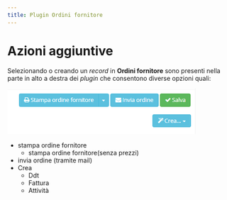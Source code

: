 ```yaml
---
title: Plugin Ordini fornitore
---
```


# Azioni aggiuntive

Selezionando o creando un _record_ in **Ordini fornitore** sono presenti nella parte in alto a destra dei _plugin_ che consentono diverse opzioni quali:

![Screenshot azioni aggiuntive ordini fornitore](../../../.gitbook/assets/pluginordinifornitore.PNG)

* stampa ordine fornitore
  * stampa ordine fornitore\(senza prezzi\)
* invia ordine \(tramite mail\)
* Crea
  * Ddt
  * Fattura
  * Attività

